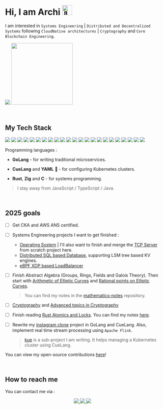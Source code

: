 # Hi, I am Archi <img src="https://fonts.gstatic.com/s/e/notoemoji/latest/1fae3/512.gif" alt="🫡" width="32" height="32">

I am interested in `Systems Engineering` | `Distributed and Decentralized Systems` following `CloudNative architectures` | `Cryptography` and `Core Blockchain Engineering`.

<p>
   <img src="https://api.githubtrends.io/user/svg/Archisman-Mridha/repos?time_range=three_months&group=other&loc_metric=changed&theme=classic" />
  <img src="https://api.githubtrends.io/user/svg/Archisman-Mridha/langs?time_range=three_months&loc_metric=changed&compact=True&theme=classic" height="200" />
</p>

<br />

## My Tech Stack

<p>
   <img src="https://img.shields.io/badge/Go-00ADD8?logo=go&logoColor=fff&style=for-the-badge" />
   <img src="https://img.shields.io/badge/Linux-FCC624?logo=linux&logoColor=000&style=for-the-badge" />
   <img src="https://img.shields.io/badge/Kubernetes-326CE5?logo=kubernetes&logoColor=fff&style=for-the-badge" />
   <img src="https://img.shields.io/badge/Argo-EF7B4D?logo=argo&logoColor=fff&style=for-the-badge" />
   <img src="https://img.shields.io/badge/Cilium-F8C517?logo=cilium&logoColor=000&style=for-the-badge" />

   <img src="https://img.shields.io/badge/PostgreSQL-4169E1?logo=postgresql&logoColor=fff&style=for-the-badge" />
   <img src="https://img.shields.io/badge/Apache%20Kafka-231F20?logo=apachekafka&logoColor=fff&style=for-the-badge" />
   <img src="https://img.shields.io/badge/Apache%20Flink-E6526F?logo=apacheflink&logoColor=fff&style=for-the-badge" />

   <img src="https://img.shields.io/badge/Terraform-844FBA?logo=terraform&logoColor=fff&style=for-the-badge" />
   <img src="https://img.shields.io/badge/Amazon%20AWS-232F3E?logo=amazonaws&logoColor=fff&style=for-the-badge" />

   <img src="https://img.shields.io/badge/Rust-000?logo=rust&logoColor=fff&style=for-the-badge" />
   <img src="https://img.shields.io/badge/Zig-F7A41D?logo=zig&logoColor=fff&style=for-the-badge" />
   <img src="https://img.shields.io/badge/C-A8B9CC?logo=c&logoColor=fff&style=for-the-badge" />

   <img src="https://img.shields.io/badge/RISC--V-283272?logo=riscv&logoColor=fff&style=for-the-badge" />
   <img src="https://img.shields.io/badge/WebAssembly-654FF0?logo=webassembly&logoColor=fff&style=for-the-badge" />

   <img src="https://img.shields.io/badge/Ethereum-3C3C3D?logo=ethereum&logoColor=fff&style=for-the-badge" />

   <img src="https://img.shields.io/badge/NixOS-5277C3?logo=nixos&logoColor=fff&style=for-the-badge" />
   <img src="https://img.shields.io/badge/Neovim-57A143?logo=neovim&logoColor=fff&style=for-the-badge" />
   <img src="https://img.shields.io/badge/tmux-1BB91F?logo=tmux&logoColor=fff&style=for-the-badge" />

   <img src="https://img.shields.io/badge/TypeScript-3178C6?logo=typescript&logoColor=fff&style=for-the-badge" />
   <img src="https://img.shields.io/badge/Next.js-000?logo=nextdotjs&logoColor=fff&style=for-the-badge" />
   <img src="https://img.shields.io/badge/GraphQL-E10098?logo=graphql&logoColor=fff&style=for-the-badge" />
   <img src="https://img.shields.io/badge/NestJS-E0234E?logo=nestjs&logoColor=fff&style=for-the-badge" />
</p>

Programming languages :

- **GoLang** - for writing traditional microservices.

- **CueLang** and **YAML** 🥹 - for configuring Kubernetes clusters.

- **Rust**, **Zig** and **C** - for systems programming.

> I stay away from JavaScript / TypeScript / Java.

<br />

## 2025 goals

- [ ] Get CKA and AWS ANS certified.

- [ ] Systems Engineering projects I want to get finished :
  - [Operating System](https://github.com/Archisman-Mridha/operating-system) | I'll also want to finish and merge the [TCP Server](https://github.com/Archisman-Mridha/tcp-server-rust) from scratch project here.
  - [Distributed SQL based Database](https://github.com/Archisman-Mridha/distributed-sql-based-database-in-rust), supporting LSM tree based KV engines.
  - [eBPF XDP based LoadBalancer](https://github.com/Archisman-Mridha/ebpf-based-loadbalancer)

- [ ] Finish Abstract Algebra (Groups, Rings, Fields and Galois Theory). Then start with [Arithmetic of Elliptic Curves](http://www.pdmi.ras.ru/~lowdimma/BSD/Silverman-Arithmetic_of_EC.pdf) and [Rational points on Elliptic Curves](http://ndl.ethernet.edu.et/bitstream/123456789/53787/1/Joseph%20H.%20Silverman.pdf).
  > You can find my notes in the [mathematics-notes](http://github.com/Archisman-Mridha/mathematics-notes) repository.

- [ ] [Cryptography](https://www.youtube.com/playlist?list=PL2jrku-ebl3H50FiEPr4erSJiJHURM9BX) and [Advanced topics in Cryptography](https://youtube.com/playlist?list=PLUl4u3cNGP61EZllk7zwgvPbI4kbnKhWz&si=pAuKneBjexAWsfHp)


- [ ] Finish reading [Rust Atomics and Locks](https://marabos.nl/atomics/). You can find my notes [here](https://github.com/Archisman-Mridha/rust-atomics-and-locks).

- [ ] Rewrite my [instagram clone](https://github.com/archisman-mridha/instagram-clone) project in GoLang and CueLang. Also, implement real time stream processing using `Apache Flink`.
  > [kue](https://github.com/Archisman-Mridha/kue) is a sub-project I am writing. It helps managing a Kubernetes cluster using CueLang.

You can view my open-source contributions [here](https://github.com/users/Archisman-Mridha/projects/2)!

<br />

## How to reach me

You can contact me via :

<p align="center">
  <a href="https://twitter.com/__noob__coder__">
    <img src="https://img.shields.io/badge/Twitter-1D9BF0?logo=twitter&logoColor=fff&style=for-the-badge" />
  </a>
  <a href="https://www.linkedin.com/in/archisman-mridha-219292198/">
    <img src="https://img.shields.io/badge/LinkedIn-0A66C2?logo=linkedin&logoColor=fff&style=for-the-badge" />
  </a>
  <a href="https://www.instagram.com/__noob__coder__">
   <img src="https://img.shields.io/badge/Instagram-E4405F?logo=instagram&logoColor=fff&style=for-the-badge" />
  </a>
</p>
